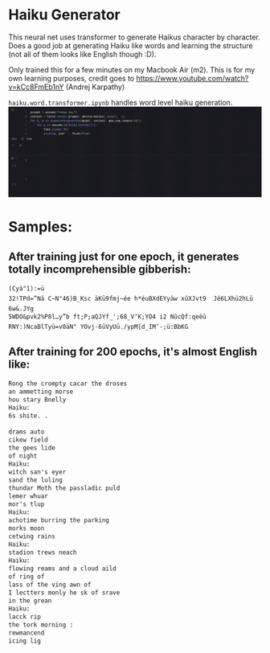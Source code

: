 # Haiku Generator

This neural net uses transformer to generate Haikus character by character. Does a good job at generating Haiku like words and learning the structure (not all of them looks like English though :D). 

Only trained this for a few minutes on my Macbook Air (m2). This is for my own learning purposes, credit goes to https://www.youtube.com/watch?v=kCc8FmEb1nY (Andrej Karpathy)

`haiku.word.transformer.ipynb` handles word level haiku generation. 
![demo](data/haiku.gif)
# Samples:
## After training just for one epoch, it generates totally incomprehensible gibberish:
```
(Cyä"1):=ū
32!TPd=”Nä C~N"46)B_Ksc äKū9fmj~ée h*éuBXdEYyäw xŭXJvt9  Jê6LXhü2hLū​6w&.JYg
5WDO&pvk2%P8l…y”b ft;P;aQJYf_';68_V‘K;YO4 i2 NŭcQf:qeêūRNY:)NcaBlTyū=v0äN" YOvj-6ūVyUū./ypM[d_IM‘-;ü:BbKG
```

## After training for 200 epochs, it's almost English like:
```
Rong the crompty cacar the droses
an ammetting morse
hou stary Bnelly
Haiku:
6s shite. .
     
drams auto
cikew field 
the gees lide
of night
Haiku:
witch san's eyer
sand the luling
thundar Moth the passladic puld 
lemer whuar
mor's tlup
Haiku:
achotime burring the parking
morks moon
cetwing rains
Haiku:
stadion trews neach
Haiku:
flowing reams and a cloud aild
of ring of
lass of the ving awn of
I lectters monly he sk of srave
in the grean
Haiku:
lacck rip 
the tork morning :
rewmancend
icing lig
```
